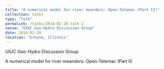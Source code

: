 ```yaml
---
title: "A numerical model for river meanders: Open-Telemac (Part II)"
collection: talks
type: "Talk"
permalink: /talks/2018-02-28-talk-2
venue: "UIUC Geo-Hydro Discussion Group"
date: 2018-02-28
location: "Urbana, Illinois"
---
```


UIUC Geo-Hydro Discussion Group: 

A numerical model for river meanders: Open-Telemac (Part II)
